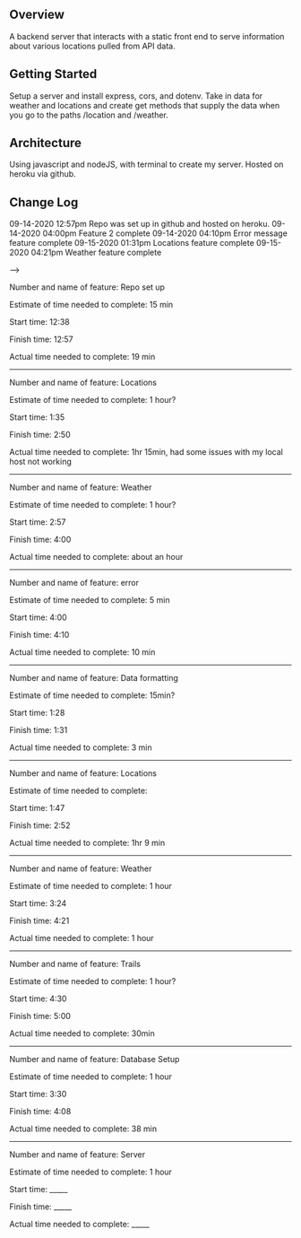 ## Overview
A backend server that interacts with a static front end to serve information about various locations pulled from API data.

## Getting Started
Setup a server and install express, cors, and dotenv. Take in data for weather and locations and create get methods that supply the data when you go to the paths /location and /weather.

## Architecture
Using javascript and nodeJS, with terminal to create my server. Hosted on heroku via github.

## Change Log
<!-- Use this area to document the iterative changes made to your application as each feature is successfully implemented. Use time stamps. Here's an examples:

01-01-2001 4:59pm - Application now has a fully-functional express server, with a GET route for the location resource.

## Credits and Collaborations
<!-- Give credit (and a link) to other people or resources that helped you build this application. -->
09-14-2020 12:57pm Repo was set up in github and hosted on heroku.
09-14-2020 04:00pm Feature 2 complete
09-14-2020 04:10pm Error message feature complete
09-15-2020 01:31pm Locations feature complete
09-15-2020 04:21pm Weather feature complete


-->

Number and name of feature: Repo set up

Estimate of time needed to complete: 15 min

Start time: 12:38

Finish time: 12:57

Actual time needed to complete: 19 min

_____

Number and name of feature: Locations

Estimate of time needed to complete: 1 hour?

Start time: 1:35

Finish time: 2:50

Actual time needed to complete:  1hr 15min, had some issues with my local host not working

____

Number and name of feature: Weather

Estimate of time needed to complete: 1 hour?

Start time: 2:57

Finish time: 4:00

Actual time needed to complete: about an hour

____

Number and name of feature: error

Estimate of time needed to complete: 5 min

Start time: 4:00

Finish time: 4:10

Actual time needed to complete: 10 min

____

Number and name of feature: Data formatting 

Estimate of time needed to complete: 15min?

Start time: 1:28

Finish time: 1:31

Actual time needed to complete: 3 min

____

Number and name of feature: Locations

Estimate of time needed to complete: 

Start time: 1:47

Finish time: 2:52

Actual time needed to complete: 1hr 9 min

____

Number and name of feature: Weather

Estimate of time needed to complete: 1 hour

Start time: 3:24

Finish time: 4:21

Actual time needed to complete: 1 hour

____

Number and name of feature: Trails 

Estimate of time needed to complete: 1 hour?

Start time: 4:30

Finish time: 5:00

Actual time needed to complete: 30min

______

Number and name of feature: Database Setup

Estimate of time needed to complete: 1 hour

Start time: 3:30

Finish time: 4:08

Actual time needed to complete: 38 min

______

Number and name of feature: Server

Estimate of time needed to complete: 1 hour

Start time: _____

Finish time: _____

Actual time needed to complete: _____


